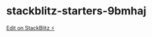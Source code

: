 # stackblitz-starters-9bmhaj

[Edit on StackBlitz ⚡️](https://stackblitz.com/edit/stackblitz-starters-9bmhaj)